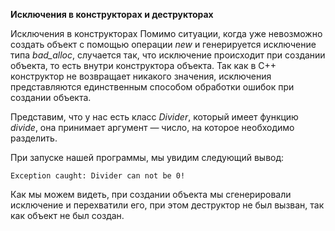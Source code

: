 <b>Исключения в конструкторах и деструкторах</b>

Исключения в конструкторах
Помимо ситуации, когда уже невозможно создать объект с помощью операции *new* и генерируется исключение типа *bad_alloc*, случается так, что исключение происходит при создании объекта, то есть внутри конструктора объекта. Так как в C++ конструктор не возвращает никакого значения, исключения представляются единственным способом обработки ошибок при создании объекта.

Представим, что у нас есть класс *Divider*, который имеет функцию *divide*, она принимает аргумент — число, на которое необходимо разделить.

При запуске нашей программы, мы увидим следующий вывод:

<code>Exception caught: Divider can not be 0!</code>

Как мы можем видеть, при создании объекта мы сгенерировали исключение и перехватили его, при этом деструктор не был вызван, так как объект не был создан.
